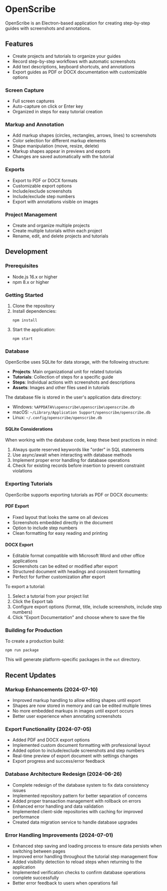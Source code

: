 # OpenScribe

OpenScribe is an Electron-based application for creating step-by-step guides with screenshots and annotations.

## Features

- Create projects and tutorials to organize your guides
- Record step-by-step workflows with automatic screenshots
- Add text descriptions, keyboard shortcuts, and annotations
- Export guides as PDF or DOCX documentation with customizable options

### Screen Capture
- Full screen captures
- Auto-capture on click or Enter key
- Organized in steps for easy tutorial creation

### Markup and Annotation
- Add markup shapes (circles, rectangles, arrows, lines) to screenshots
- Color selection for different markup elements
- Shape manipulation (move, resize, delete)
- Markup shapes appear in previews and exports
- Changes are saved automatically with the tutorial

### Exports
- Export to PDF or DOCX formats
- Customizable export options
- Include/exclude screenshots
- Include/exclude step numbers
- Export with annotations visible on images

### Project Management
- Create and organize multiple projects
- Create multiple tutorials within each project
- Rename, edit, and delete projects and tutorials

## Development

### Prerequisites

- Node.js 16.x or higher
- npm 8.x or higher

### Getting Started

1. Clone the repository
2. Install dependencies:
   ```
   npm install
   ```
3. Start the application:
   ```
   npm start
   ```

### Database

OpenScribe uses SQLite for data storage, with the following structure:

- **Projects**: Main organizational unit for related tutorials
- **Tutorials**: Collection of steps for a specific guide
- **Steps**: Individual actions with screenshots and descriptions
- **Assets**: Images and other files used in tutorials

The database file is stored in the user's application data directory:
- Windows: `%APPDATA%\openscribe\openscribe\openscribe.db`
- macOS: `~/Library/Application Support/openscribe/openscribe.db`
- Linux: `~/.config/openscribe/openscribe.db`

#### SQLite Considerations

When working with the database code, keep these best practices in mind:

1. Always quote reserved keywords like "order" in SQL statements
2. Use async/await when interacting with database methods
3. Implement proper error handling for database operations
4. Check for existing records before insertion to prevent constraint violations

### Exporting Tutorials

OpenScribe supports exporting tutorials as PDF or DOCX documents:

#### PDF Export
- Fixed layout that looks the same on all devices
- Screenshots embedded directly in the document
- Option to include step numbers
- Clean formatting for easy reading and printing

#### DOCX Export
- Editable format compatible with Microsoft Word and other office applications
- Screenshots can be edited or modified after export
- Structured document with headings and consistent formatting
- Perfect for further customization after export

To export a tutorial:
1. Select a tutorial from your project list
2. Click the Export tab
3. Configure export options (format, title, include screenshots, include step numbers)
4. Click "Export Documentation" and choose where to save the file

### Building for Production

To create a production build:

```
npm run package
```

This will generate platform-specific packages in the `out` directory.

## Recent Updates

### Markup Enhancements (2024-07-10)
- Improved markup handling to allow editing shapes until export
- Shapes are now stored in memory and can be edited multiple times
- No more embedded markups in images until export occurs
- Better user experience when annotating screenshots

### Export Functionality (2024-07-05)
- Added PDF and DOCX export options
- Implemented custom document formatting with professional layout
- Added option to include/exclude screenshots and step numbers
- Real-time preview of export document with settings changes
- Export progress and success/error feedback

### Database Architecture Redesign (2024-06-26)
- Complete redesign of the database system to fix data consistency issues
- Implemented repository pattern for better separation of concerns
- Added proper transaction management with rollback on errors
- Enhanced error handling and data validation
- Implemented client-side repositories with caching for improved performance
- Created data migration service to handle database upgrades

### Error Handling Improvements (2024-07-01)
- Enhanced step saving and loading process to ensure data persists when switching between pages
- Improved error handling throughout the tutorial step management flow
- Added visibility detection to reload steps when returning to the application
- Implemented verification checks to confirm database operations complete successfully
- Better error feedback to users when operations fail 